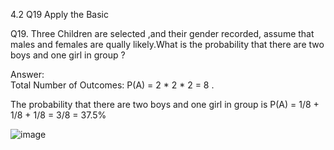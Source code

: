 4.2 Q19 Apply the Basic

Q19. Three Children are selected ,and their gender recorded, assume that males and females are qually likely.What is the probability that there are two boys and one girl in group ?

Answer:  
Total Number of Outcomes: P(A) = 2 * 2 * 2 = 8  .

The probability that there are two boys and one girl in group  is P(A) = 1/8 + 1/8 + 1/8 = 3/8 = 37.5%

![image](https://github.com/user-attachments/assets/e7375a49-5199-4ad9-854f-39289837dc31)




